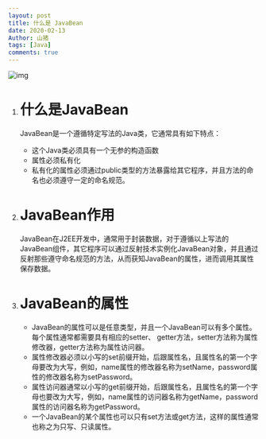 ```yaml
---
layout: post
title: 什么是 JavaBean
date: 2020-02-13
Author: 山猪
tags: [Java]
comments: true
---
```

![img](https://docs.oracle.com/javase/8/docs/technotes/guides/beans/spec/images/beancontext.gif)

<!-- more -->

1. # 什么是JavaBean

    JavaBean是一个遵循特定写法的Java类，它通常具有如下特点：

    * 这个Java类必须具有一个无参的构造函数
    * 属性必须私有化
    * 私有化的属性必须通过public类型的方法暴露给其它程序，并且方法的命名也必须遵守一定的命名规范。

2. # JavaBean作用

    JavaBean在J2EE开发中，通常用于封装数据，对于遵循以上写法的JavaBean组件，其它程序可以通过反射技术实例化JavaBean对象，并且通过反射那些遵守命名规范的方法，从而获知JavaBean的属性，进而调用其属性保存数据。

3. # JavaBean的属性

    * JavaBean的属性可以是任意类型，并且一个JavaBean可以有多个属性。每个属性通常都需要具有相应的setter、 getter方法，setter方法称为属性修改器，getter方法称为属性访问器。
    * 属性修改器必须以小写的set前缀开始，后跟属性名，且属性名的第一个字母要改为大写，例如，name属性的修改器名称为setName，password属性的修改器名称为setPassword。
    * 属性访问器通常以小写的get前缀开始，后跟属性名，且属性名的第一个字母也要改为大写，例如，name属性的访问器名称为getName，password属性的访问器名称为getPassword。
    * 一个JavaBean的某个属性也可以只有set方法或get方法，这样的属性通常也称之为只写、只读属性。
